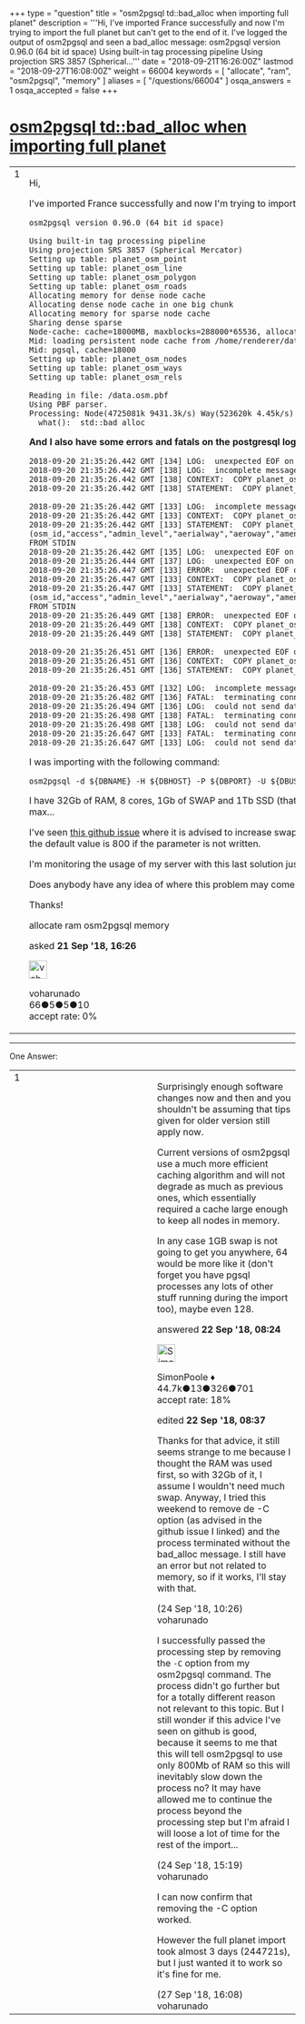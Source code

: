 +++
type = "question"
title = "osm2pgsql td::bad_alloc when importing full planet"
description = '''Hi, I&#x27;ve imported France successfully and now I&#x27;m trying to import the full planet but can&#x27;t get to the end of it. I&#x27;ve logged the output of osm2pgsql and seen a bad_alloc message: osm2pgsql version 0.96.0 (64 bit id space)  Using built-in tag processing pipeline Using projection SRS 3857 (Spherical...'''
date = "2018-09-21T16:26:00Z"
lastmod = "2018-09-27T16:08:00Z"
weight = 66004
keywords = [ "allocate", "ram", "osm2pgsql", "memory" ]
aliases = [ "/questions/66004" ]
osqa_answers = 1
osqa_accepted = false
+++

<div class="headNormal">

# [osm2pgsql td::bad_alloc when importing full planet](/questions/66004/osm2pgsql-tdbad_alloc-when-importing-full-planet)

</div>

<div id="main-body">

<div id="askform">

<table id="question-table" style="width:100%;">
<colgroup>
<col style="width: 50%" />
<col style="width: 50%" />
</colgroup>
<tbody>
<tr>
<td style="width: 30px; vertical-align: top"><div class="vote-buttons">
<span id="post-66004-upvote" class="ajax-command post-vote up" rel="nofollow" title="I like this post (click again to cancel)"> </span>
<div id="post-66004-score" class="post-score" title="current number of votes">
1
</div>
<span id="post-66004-downvote" class="ajax-command post-vote down" rel="nofollow" title="I dont like this post (click again to cancel)"> </span> <span id="favorite-mark" class="ajax-command favorite-mark" rel="nofollow" title="mark/unmark this question as favorite (click again to cancel)"> </span>
<div id="favorite-count" class="favorite-count">
&#10;</div>
</div></td>
<td><div id="item-right">
<div class="question-body">
<p>Hi,</p>
<p>I've imported France successfully and now I'm trying to import the full planet but can't get to the end of it. I've logged the output of osm2pgsql and seen a bad_alloc message:</p>
<pre><code>osm2pgsql version 0.96.0 (64 bit id space)
&#10;Using built-in tag processing pipeline
Using projection SRS 3857 (Spherical Mercator)
Setting up table: planet_osm_point
Setting up table: planet_osm_line
Setting up table: planet_osm_polygon
Setting up table: planet_osm_roads
Allocating memory for dense node cache
Allocating dense node cache in one big chunk
Allocating memory for sparse node cache
Sharing dense sparse
Node-cache: cache=18000MB, maxblocks=288000*65536, allocation method=11
Mid: loading persistent node cache from /home/renderer/data/flat_nodes/flat_nodes.bin
Mid: pgsql, cache=18000
Setting up table: planet_osm_nodes
Setting up table: planet_osm_ways
Setting up table: planet_osm_rels
&#10;Reading in file: /data.osm.pbf
Using PBF parser.
Processing: Node(4725081k 9431.3k/s) Way(523620k 4.45k/s) Relation(646430 43.55/s)terminate called after throwing an instance of &#39;std::bad_alloc&#39;
  what():  std::bad_alloc</code></pre>
<p><strong>And I also have some errors and fatals on the postgresql logs (EOF, terminating connection), but I supposed both are linked:</strong></p>
<pre><code>2018-09-20 21:35:26.442 GMT [134] LOG:  unexpected EOF on client connection with an open transaction
2018-09-20 21:35:26.442 GMT [138] LOG:  incomplete message from client
2018-09-20 21:35:26.442 GMT [138] CONTEXT:  COPY planet_osm_rels, line 646433
2018-09-20 21:35:26.442 GMT [138] STATEMENT:  COPY planet_osm_rels FROM STDIN;
&#10;2018-09-20 21:35:26.442 GMT [133] LOG:  incomplete message from client
2018-09-20 21:35:26.442 GMT [133] CONTEXT:  COPY planet_osm_line, line 116
2018-09-20 21:35:26.442 GMT [133] STATEMENT:  COPY planet_osm_line (osm_id,&quot;access&quot;,&quot;admin_level&quot;,&quot;aerialway&quot;,&quot;aeroway&quot;,&quot;amenity&quot;,&quot;area&quot;,&quot;barrier&quot;,&quot;bridge&quot;,&quot;boundary&quot;,&quot;building&quot;,&quot;highway&quot;,&quot;landuse&quot;,&quot;layer&quot;,&quot;leisure&quot;,&quot;name&quot;,&quot;int_name&quot;,&quot;natural&quot;,&quot;oneway&quot;,&quot;place&quot;,&quot;population&quot;,&quot;railway&quot;,&quot;ref&quot;,&quot;service&quot;,&quot;tourism&quot;,&quot;tunnel&quot;,&quot;water&quot;,&quot;waterway&quot;,&quot;wetland&quot;,&quot;z_order&quot;,&quot;way_area&quot;,&quot;piste:type&quot;,&quot;piste:difficulty&quot;,tags,way) FROM STDIN
2018-09-20 21:35:26.442 GMT [135] LOG:  unexpected EOF on client connection with an open transaction
2018-09-20 21:35:26.444 GMT [137] LOG:  unexpected EOF on client connection with an open transaction
2018-09-20 21:35:26.447 GMT [133] ERROR:  unexpected EOF on client connection with an open transaction
2018-09-20 21:35:26.447 GMT [133] CONTEXT:  COPY planet_osm_line, line 116
2018-09-20 21:35:26.447 GMT [133] STATEMENT:  COPY planet_osm_line (osm_id,&quot;access&quot;,&quot;admin_level&quot;,&quot;aerialway&quot;,&quot;aeroway&quot;,&quot;amenity&quot;,&quot;area&quot;,&quot;barrier&quot;,&quot;bridge&quot;,&quot;boundary&quot;,&quot;building&quot;,&quot;highway&quot;,&quot;landuse&quot;,&quot;layer&quot;,&quot;leisure&quot;,&quot;name&quot;,&quot;int_name&quot;,&quot;natural&quot;,&quot;oneway&quot;,&quot;place&quot;,&quot;population&quot;,&quot;railway&quot;,&quot;ref&quot;,&quot;service&quot;,&quot;tourism&quot;,&quot;tunnel&quot;,&quot;water&quot;,&quot;waterway&quot;,&quot;wetland&quot;,&quot;z_order&quot;,&quot;way_area&quot;,&quot;piste:type&quot;,&quot;piste:difficulty&quot;,tags,way) FROM STDIN
2018-09-20 21:35:26.449 GMT [138] ERROR:  unexpected EOF on client connection with an open transaction
2018-09-20 21:35:26.449 GMT [138] CONTEXT:  COPY planet_osm_rels, line 646433
2018-09-20 21:35:26.449 GMT [138] STATEMENT:  COPY planet_osm_rels FROM STDIN;
&#10;2018-09-20 21:35:26.451 GMT [136] ERROR:  unexpected EOF on client connection with an open transaction
2018-09-20 21:35:26.451 GMT [136] CONTEXT:  COPY planet_osm_nodes, line 1
2018-09-20 21:35:26.451 GMT [136] STATEMENT:  COPY planet_osm_nodes FROM STDIN;
&#10;2018-09-20 21:35:26.453 GMT [132] LOG:  incomplete message from client
2018-09-20 21:35:26.482 GMT [136] FATAL:  terminating connection because protocol synchronization was lost
2018-09-20 21:35:26.494 GMT [136] LOG:  could not send data to client: Broken pipe
2018-09-20 21:35:26.498 GMT [138] FATAL:  terminating connection because protocol synchronization was lost
2018-09-20 21:35:26.498 GMT [138] LOG:  could not send data to client: Broken pipe
2018-09-20 21:35:26.647 GMT [133] FATAL:  terminating connection because protocol synchronization was lost
2018-09-20 21:35:26.647 GMT [133] LOG:  could not send data to client: Broken pipe</code></pre>
<p>I was importing with the following command:</p>
<p><code>osm2pgsql -d ${DBNAME} -H ${DBHOST} -P ${DBPORT} -U ${DBUSER} --create --slim -G --hstore --hstore-match-only -C 8000 --number-processes 8 -S /home/renderer/src/custom.style --flat-nodes /home/renderer/data/flat_nodes/flat_nodes.bin /data.osm.pbf</code></p>
<p>I have 32Gb of RAM, 8 cores, 1Gb of SWAP and 1Tb SSD (that's why I'm using flat-nodes). I've also tried with the -C option at 18000 (I've seen somewhere that beyond that value there was no difference). But I still have the issue. I really don't see how I could have a memory problem knowing that when I checked the usage during the import, I was around 20Gb of use max...</p>
<p>I've seen <a href="https://github.com/openstreetmap/osm2pgsql/issues/855">this github issue</a> where it is advised to increase swap size but it seems strange to me, isn't the swap supposed to be used then de RAM is full? Anyway this would be a last resort solution. Also a guy suggest to remove the -C option and that will let osm2pgsql use what it needs, so I'm trying that right now but it seems strange too because I've seen in <a href="http://www.volkerschatz.com/net/osm/osm2pgsql-usage.html">that doc</a> that the default value is 800 if the parameter is not written.</p>
<p>I'm monitoring the usage of my server with this last solution just now, and the swap is almost full (960/1021MB), while the RAM is free (only 2Gb used on 32...).</p>
<p>Does anybody have any idea of where this problem may come from? And what I should do to successfully import the whole planet?</p>
<p>Thanks!</p>
</div>
<div id="question-tags" class="tags-container tags">
<span class="post-tag tag-link-allocate" rel="tag" title="see questions tagged &#39;allocate&#39;">allocate</span> <span class="post-tag tag-link-ram" rel="tag" title="see questions tagged &#39;ram&#39;">ram</span> <span class="post-tag tag-link-osm2pgsql" rel="tag" title="see questions tagged &#39;osm2pgsql&#39;">osm2pgsql</span> <span class="post-tag tag-link-memory" rel="tag" title="see questions tagged &#39;memory&#39;">memory</span>
</div>
<div id="question-controls" class="post-controls">
&#10;</div>
<div class="post-update-info-container">
<div class="post-update-info post-update-info-user">
<p>asked <strong>21 Sep '18, 16:26</strong></p>
<img src="https://secure.gravatar.com/avatar/32a7da9bf999cc0ea4f6befea00edd8d?s=32&amp;d=identicon&amp;r=g" class="gravatar" width="32" height="32" alt="voharunado&#39;s gravatar image" />
<p><span>voharunado</span><br />
<span class="score" title="66 reputation points">66</span><span title="5 badges"><span class="badge1">●</span><span class="badgecount">5</span></span><span title="5 badges"><span class="silver">●</span><span class="badgecount">5</span></span><span title="10 badges"><span class="bronze">●</span><span class="badgecount">10</span></span><br />
<span class="accept_rate" title="Rate of the user&#39;s accepted answers">accept rate:</span> <span title="voharunado has no accepted answers">0%</span></p>
</div>
</div>
<div id="comments-container-66004" class="comments-container">
&#10;</div>
<div id="comment-tools-66004" class="comment-tools">
&#10;</div>
<div class="clear">
&#10;</div>
<div id="comment-66004-form-container" class="comment-form-container">
&#10;</div>
<div class="clear">
&#10;</div>
</div></td>
</tr>
</tbody>
</table>

------------------------------------------------------------------------

<div class="tabBar">

<span id="sort-top"></span>

<div class="headQuestions">

One Answer:

</div>

</div>

<span id="66015"></span>

<div id="answer-container-66015" class="answer">

<table style="width:100%;">
<colgroup>
<col style="width: 50%" />
<col style="width: 50%" />
</colgroup>
<tbody>
<tr>
<td style="width: 30px; vertical-align: top"><div class="vote-buttons">
<span id="post-66015-upvote" class="ajax-command post-vote up" rel="nofollow" title="I like this post (click again to cancel)"> </span>
<div id="post-66015-score" class="post-score" title="current number of votes">
1
</div>
<span id="post-66015-downvote" class="ajax-command post-vote down" rel="nofollow" title="I dont like this post (click again to cancel)"> </span>
</div></td>
<td><div class="item-right">
<div class="answer-body">
<p>Surprisingly enough software changes now and then and you shouldn't be assuming that tips given for older version still apply now.</p>
<p>Current versions of osm2pgsql use a much more efficient caching algorithm and will not degrade as much as previous ones, which essentially required a cache large enough to keep all nodes in memory.</p>
<p>In any case 1GB swap is not going to get you anywhere, 64 would be more like it (don't forget you have pgsql processes any lots of other stuff running during the import too), maybe even 128.</p>
</div>
<div class="answer-controls post-controls">
&#10;</div>
<div class="post-update-info-container">
<div class="post-update-info post-update-info-user">
<p>answered <strong>22 Sep '18, 08:24</strong></p>
<img src="https://secure.gravatar.com/avatar/ad2513d6f8e3d709d576ace900c12fa5?s=32&amp;d=identicon&amp;r=g" class="gravatar" width="32" height="32" alt="SimonPoole&#39;s gravatar image" />
<p><span>SimonPoole ♦</span><br />
<span class="score" title="44667 reputation points"><span>44.7k</span></span><span title="13 badges"><span class="badge1">●</span><span class="badgecount">13</span></span><span title="326 badges"><span class="silver">●</span><span class="badgecount">326</span></span><span title="701 badges"><span class="bronze">●</span><span class="badgecount">701</span></span><br />
<span class="accept_rate" title="Rate of the user&#39;s accepted answers">accept rate:</span> <span title="SimonPoole has 209 accepted answers">18%</span></p>
</div>
<div class="post-update-info post-update-info-edited">
<p><span> edited <strong>22 Sep '18, 08:37</strong> </span></p>
</div>
</div>
<div id="comments-container-66015" class="comments-container">
<span id="66032"></span>
<div id="comment-66032" class="comment">
<div id="post-66032-score" class="comment-score">
&#10;</div>
<div class="comment-text">
<p>Thanks for that advice, it still seems strange to me because I thought the RAM was used first, so with 32Gb of it, I assume I wouldn't need much swap. Anyway, I tried this weekend to remove de -C option (as advised in the github issue I linked) and the process terminated without the bad_alloc message. I still have an error but not related to memory, so if it works, I'll stay with that.</p>
</div>
<div id="comment-66032-info" class="comment-info">
<span class="comment-age">(24 Sep '18, 10:26)</span> <span class="comment-user userinfo">voharunado</span>
</div>
</div>
<span id="66035"></span>
<div id="comment-66035" class="comment">
<div id="post-66035-score" class="comment-score">
&#10;</div>
<div class="comment-text">
<p>I successfully passed the processing step by removing the <code>-C</code> option from my osm2pgsql command. The process didn't go further but for a totally different reason not relevant to this topic. But I still wonder if this advice I've seen on github is good, because it seems to me that this will tell osm2pgsql to use only 800Mb of RAM so this will inevitably slow down the process no? It may have allowed me to continue the process beyond the processing step but I'm afraid I will loose a lot of time for the rest of the import...</p>
</div>
<div id="comment-66035-info" class="comment-info">
<span class="comment-age">(24 Sep '18, 15:19)</span> <span class="comment-user userinfo">voharunado</span>
</div>
</div>
<span id="66071"></span>
<div id="comment-66071" class="comment">
<div id="post-66071-score" class="comment-score">
&#10;</div>
<div class="comment-text">
<p>I can now confirm that removing the -C option worked.</p>
<p>However the full planet import took almost 3 days (244721s), but I just wanted it to work so it's fine for me.</p>
</div>
<div id="comment-66071-info" class="comment-info">
<span class="comment-age">(27 Sep '18, 16:08)</span> <span class="comment-user userinfo">voharunado</span>
</div>
</div>
</div>
<div id="comment-tools-66015" class="comment-tools">
&#10;</div>
<div class="clear">
&#10;</div>
<div id="comment-66015-form-container" class="comment-form-container">
&#10;</div>
<div class="clear">
&#10;</div>
</div></td>
</tr>
</tbody>
</table>

</div>

<div class="paginator-container-left">

</div>

</div>

</div>

